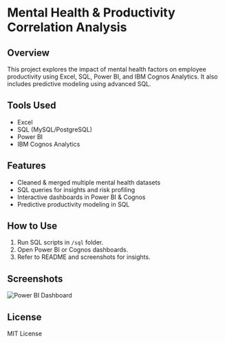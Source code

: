 
# Mental Health & Productivity Correlation Analysis

## Overview
This project explores the impact of mental health factors on employee productivity using Excel, SQL, Power BI, and IBM Cognos Analytics. It also includes predictive modeling using advanced SQL.

## Tools Used
- Excel
- SQL (MySQL/PostgreSQL)
- Power BI
- IBM Cognos Analytics

## Features
- Cleaned & merged multiple mental health datasets
- SQL queries for insights and risk profiling
- Interactive dashboards in Power BI & Cognos
- Predictive productivity modeling in SQL

## How to Use
1. Run SQL scripts in `/sql` folder.
2. Open Power BI or Cognos dashboards.
3. Refer to README and screenshots for insights.

## Screenshots
![Power BI Dashboard](visuals/PowerBI_Mental_Health_Dashboard.png)
<!-- Cognos screenshot will be replaced once charts are fixed -->

## License
MIT License
